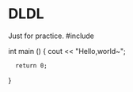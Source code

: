 # DLDL
Just for practice.
#include <iostream>
  
  int main ()
  {
      cout << "Hello,world~";
      
      return 0;
  }
